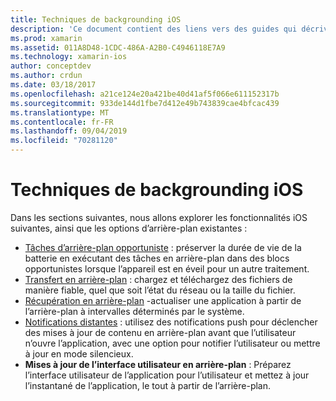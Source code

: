 ```yaml
---
title: Techniques de backgrounding iOS
description: 'Ce document contient des liens vers des guides qui décrivent différentes techniques d’arrière-plan dans iOS : tâches en arrière-plan, service de transfert en arrière-plan, récupération en arrière-plan et notifications à distance.'
ms.prod: xamarin
ms.assetid: 011A8D48-1CDC-486A-A2B0-C4946118E7A9
ms.technology: xamarin-ios
author: conceptdev
ms.author: crdun
ms.date: 03/18/2017
ms.openlocfilehash: a21ce124e20a421be40d41af5f066e611152317b
ms.sourcegitcommit: 933de144d1fbe7d412e49b743839cae4bfcac439
ms.translationtype: MT
ms.contentlocale: fr-FR
ms.lasthandoff: 09/04/2019
ms.locfileid: "70281120"
---
```

# <a name="ios-backgrounding-techniques"></a>Techniques de backgrounding iOS

Dans les sections suivantes, nous allons explorer les fonctionnalités iOS suivantes, ainsi que les options d’arrière-plan existantes :

- [Tâches d’arrière-plan opportuniste](~/ios/app-fundamentals/backgrounding/ios-backgrounding-techniques/ios-backgrounding-with-tasks.md#background_tasks_in_iOS_7) : préserver la durée de vie de la batterie en exécutant des tâches en arrière-plan dans des blocs opportunistes lorsque l’appareil est en éveil pour un autre traitement.
- [Transfert en arrière-plan](~/ios/app-fundamentals/backgrounding/ios-backgrounding-techniques/ios-backgrounding-with-tasks.md#background-transfers) : chargez et téléchargez des fichiers de manière fiable, quel que soit l’état du réseau ou la taille du fichier.
- [Récupération en arrière-plan](~/ios/app-fundamentals/backgrounding/ios-backgrounding-techniques/updating-an-application-in-the-background.md#background_fetch) -actualiser une application à partir de l’arrière-plan à intervalles déterminés par le système.
- [Notifications distantes](~/ios/app-fundamentals/backgrounding/ios-backgrounding-techniques/updating-an-application-in-the-background.md#remote_notifications) : utilisez des notifications push pour déclencher des mises à jour de contenu en arrière-plan avant que l’utilisateur n’ouvre l’application, avec une option pour notifier l’utilisateur ou mettre à jour en mode silencieux.
- **Mises à jour de l’interface utilisateur en arrière-plan** : Préparez l’interface utilisateur de l’application pour l’utilisateur et mettez à jour l’instantané de l’application, le tout à partir de l’arrière-plan.
